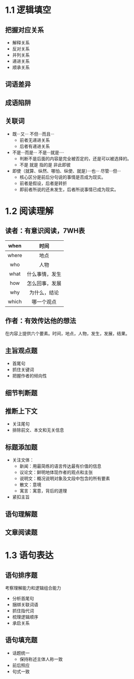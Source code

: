 # 1.1 逻辑填空

## 把握对应关系

+ 解释关系
+ 反对关系
+ 并列关系
+ 递进关系
+ 顺承关系

## 词语差异

## 成语陷阱

## 关联词

+ 既···又···  不但···而且···
  + 前者无递进关系
  + 后者有递进关系
+ 不是···而是···  不是···就是····
  + 判断不是后面的内容是完全被否定的，还是可以被选择的。
  + 不是 就是 指的是 非此即彼
+ 即使（就算、纵然、哪怕、纵使、就是）···也···  尽管···但···
  + 核心区分是前后分句说的事情是否成为现实。
  + 前者是假设，后者是转折
  + 即前者所说的还未发生，后者所说事情已成为现实。

# 1.2 阅读理解

## 读者：有意识阅读，7WH表

| when | 时间 |
| :---: | :---: |
| where | 地点 |
| who | 人物 |
| what | 什么事情，发生 |
| how | 怎么回事，发展 |
| why | 为什么，结论 |
| which | 哪一个观点 |

## 作者：有效传达他的想法

在内容上提供六个要素。时间，地点，人物，发生，发展，结果。

## 主旨观点题

+ 首尾句
+ 抓住关键词
+ 把握作者的倾向性

## 细节判断题

## 推断上下文

+ 关注尾句
+ 排除前文、本文和无关信息

## 标题添加题

+ 关注文体：
  + 新闻：用最简练的语言传达最有价值的信息
  + 议论文：鲜明地体现作者的观点和主张
  + 说明文：概况说明对象及文段中包含的所有要素
  + 散文：意境
  + 寓言：寓意，背后的道理
+ 紧扣主旨

## 语句理解题

## 文章阅读题

# 1.3 语句表达

## 语句排序题

考察理解能力和逻辑组合能力

+ 分析首尾句
+ 捆绑关联词语
+ 抓住指代词
+ 梳理逻辑顺序
+ 承启关系

## 语句填充题

+ 话题统一
  + 保持称述主体人称一致
+ 前后照应
+ 句式一致
